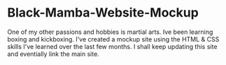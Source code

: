 # Black-Mamba-Website-Mockup
 One of my other passions and hobbies is martial arts. Ive been learning boxing and kickboxing. I've created a mockup site using the HTML & CSS skills I've learned over the last few months. I shall keep updating this site and eventially link the main site.
